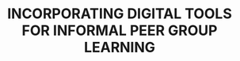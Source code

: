 ---
layout: publications
categories: publications 
year: 2010
link: http://www.diva-portal.org/smash/record.jsf?pid=diva2%3A310274&dswid=9293
title: "INCORPORATING DIGITAL TOOLS FOR INFORMAL PEER GROUP LEARNING"
authors: Kenneth Thilakarathna, Chamath Keppitiyagama, Kasun De Zoysa, Henrik Hansson
conference: 2nd International Conference on Computer Supported Education. 7-10 April, Valencia, Spain
conferenceinfo: 
---